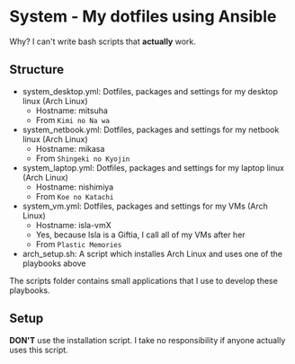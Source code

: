 System - My dotfiles using Ansible
===
Why? I can't write bash scripts that **actually** work.

## Structure
- system_desktop.yml: Dotfiles, packages and settings for my desktop linux (Arch Linux)
  - Hostname: mitsuha
  - From ```Kimi no Na wa```
- system_netbook.yml: Dotfiles, packages and settings for my netbook linux (Arch Linux)
  - Hostname: mikasa
  - From ```Shingeki no Kyojin```
- system_laptop.yml: Dotfiles, packages and settings for my laptop linux (Arch Linux)
  - Hostname: nishimiya
  - From ```Koe no Katachi```
- system_vm.yml: Dotfiles, packages and settings for my VMs (Arch Linux)
  - Hostname: isla-vmX
  - Yes, because Isla is a Giftia, I call all of my VMs after her
  - From ```Plastic Memories```
- arch_setup.sh: A script which installes Arch Linux and uses one of the playbooks above

The scripts folder contains small applications that I use to develop these playbooks.
## Setup
**DON'T** use the installation script. I take no responsibility if anyone actually uses this script.
